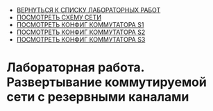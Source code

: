 - [ВЕРНУТЬСЯ К СПИСКУ ЛАБОРАТОРНЫХ РАБОТ](https://github.com/Art1shock/otus-networks/tree/main/labs)  
- [ПОСМОТРЕТЬ СХЕМУ СЕТИ]()  
- [ПОСМОТРЕТЬ КОНФИГ КОММУТАТОРА S1]()  
- [ПОСМОТРЕТЬ КОНФИГ КОММУТАТОРА S2]()  
- [ПОСМОТРЕТЬ КОНФИГ КОММУТАТОРА S3]()

# Лабораторная работа. Развертывание коммутируемой сети с резервными каналами
